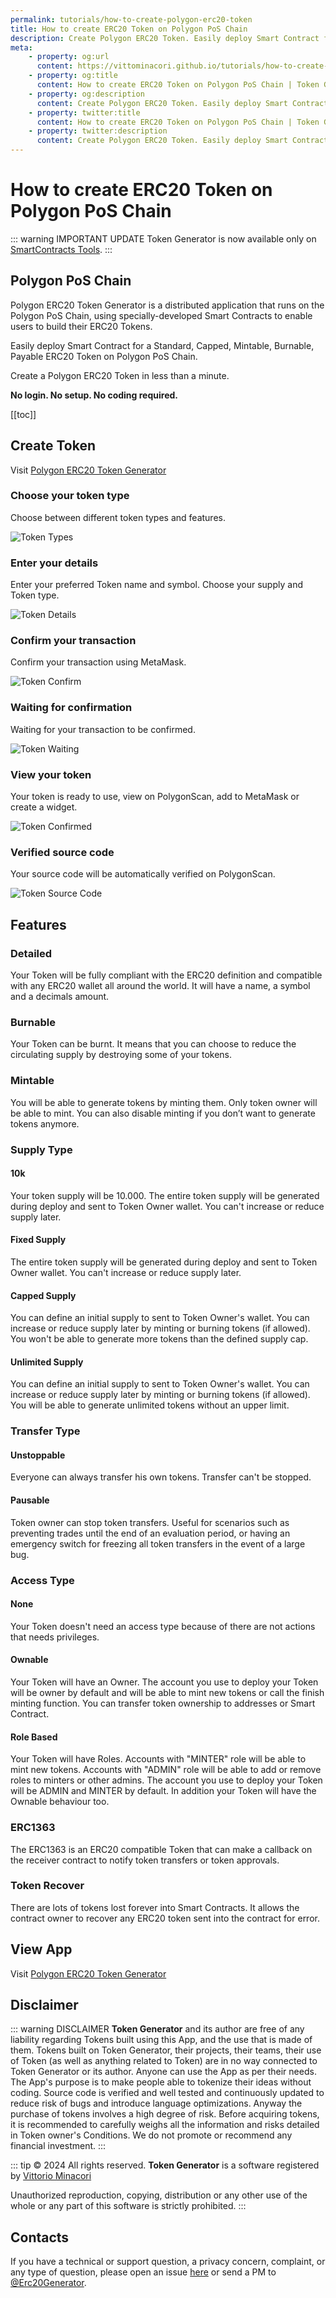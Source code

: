 ```yaml
---
permalink: tutorials/how-to-create-polygon-erc20-token
title: How to create ERC20 Token on Polygon PoS Chain
description: Create Polygon ERC20 Token. Easily deploy Smart Contract for a Standard, Capped, Mintable, Burnable, Payable ERC20 Token on Polygon PoS Chain.
meta:
    - property: og:url 
      content: https://vittominacori.github.io/tutorials/how-to-create-erc20-token/
    - property: og:title
      content: How to create ERC20 Token on Polygon PoS Chain | Token Generator
    - property: og:description
      content: Create Polygon ERC20 Token. Easily deploy Smart Contract for a Standard, Capped, Mintable, Burnable, Payable ERC20 Token on Polygon PoS Chain.
    - property: twitter:title
      content: How to create ERC20 Token on Polygon PoS Chain | Token Generator
    - property: twitter:description
      content: Create Polygon ERC20 Token. Easily deploy Smart Contract for a Standard, Capped, Mintable, Burnable, Payable ERC20 Token on Polygon PoS Chain.
---
```


# How to create ERC20 Token on Polygon PoS Chain

::: warning IMPORTANT UPDATE
Token Generator is now available only on [SmartContracts Tools](https://www.smartcontracts.tools/token-generator/).
:::

## Polygon PoS Chain
Polygon ERC20 Token Generator is a distributed application that runs on the Polygon PoS Chain, using specially-developed Smart Contracts to enable users to build their ERC20 Tokens.

Easily deploy Smart Contract for a Standard, Capped, Mintable, Burnable, Payable ERC20 Token on Polygon PoS Chain.

Create a Polygon ERC20 Token in less than a minute.

**No login. No setup. No coding required.**

[[toc]]

## Create Token

Visit [Polygon ERC20 Token Generator](https://vittominacori.github.io/polygon-generator/)

### Choose your token type

Choose between different token types and features.

![Token Types](/token-generator/images/tutorials/create/polygon/token-types.png)

### Enter your details

Enter your preferred Token name and symbol. Choose your supply and Token type.

![Token Details](/token-generator/images/tutorials/create/polygon/token-details.png)

### Confirm your transaction

Confirm your transaction using MetaMask.

![Token Confirm](/token-generator/images/tutorials/create/polygon/token-confirm.png)

### Waiting for confirmation

Waiting for your transaction to be confirmed.

![Token Waiting](/token-generator/images/tutorials/create/polygon/token-waiting.png)

### View your token

Your token is ready to use, view on PolygonScan, add to MetaMask or create a widget.

![Token Confirmed](/token-generator/images/tutorials/create/polygon/token-confirmed.png)

### Verified source code

Your source code will be automatically verified on PolygonScan.

![Token Source Code](/token-generator/images/tutorials/create/polygon/token-source-code.png)

## Features
### Detailed
Your Token will be fully compliant with the ERC20 definition and compatible with any ERC20 wallet all around the world. It will have a name, a symbol and a decimals amount.

### Burnable
Your Token can be burnt. It means that you can choose to reduce the circulating supply by destroying some of your tokens.

### Mintable
You will be able to generate tokens by minting them. Only token owner will be able to mint. You can also disable minting if you don’t want to generate tokens anymore.

### Supply Type
#### 10k
Your token supply will be 10.000. The entire token supply will be generated during deploy and sent to Token Owner wallet. You can't increase or reduce supply later.

#### Fixed Supply
The entire token supply will be generated during deploy and sent to Token Owner wallet. You can't increase or reduce supply later.

#### Capped Supply
You can define an initial supply to sent to Token Owner's wallet. You can increase or reduce supply later by minting or burning tokens (if allowed). You won't be able to generate more tokens than the defined supply cap.

#### Unlimited Supply
You can define an initial supply to sent to Token Owner's wallet. You can increase or reduce supply later by minting or burning tokens (if allowed). You will be able to generate unlimited tokens without an upper limit.

### Transfer Type
#### Unstoppable
Everyone can always transfer his own tokens. Transfer can't be stopped.

#### Pausable
Token owner can stop token transfers. Useful for scenarios such as preventing trades until the end of an evaluation period, or having an emergency switch for freezing all token transfers in the event of a large bug.

### Access Type
#### None
Your Token doesn't need an access type because of there are not actions that needs privileges.

#### Ownable
Your Token will have an Owner. The account you use to deploy your Token will be owner by default and will be able to mint new tokens or call the finish minting function. You can transfer token ownership to addresses or Smart Contract.

#### Role Based
Your Token will have Roles. Accounts with "MINTER" role will be able to mint new tokens. Accounts with "ADMIN" role will be able to add or remove roles to minters or other admins. The account you use to deploy your Token will be ADMIN and MINTER by default. In addition your Token will have the Ownable behaviour too.

### ERC1363
The ERC1363 is an ERC20 compatible Token that can make a callback on the receiver contract to notify token transfers or token approvals.

### Token Recover
There are lots of tokens lost forever into Smart Contracts. It allows the contract owner to recover any ERC20 token sent into the contract for error.

## View App

Visit [Polygon ERC20 Token Generator](https://vittominacori.github.io/polygon-generator/)

## Disclaimer

::: warning DISCLAIMER
**Token Generator** and its author are free of any liability
regarding Tokens built using this App, and the use that is made of
them. Tokens built on Token Generator, their projects, their teams,
their use of Token (as well as anything related to Token) are in no
way connected to Token Generator or its author.
Anyone can use the App as per their needs. The App's purpose is to
make people able to tokenize their ideas without coding. Source code
is verified and well tested and continuously updated to reduce risk
of bugs and introduce language optimizations. Anyway the purchase of
tokens involves a high degree of risk. Before acquiring tokens, it
is recommended to carefully weighs all the information and risks
detailed in Token owner's Conditions. We do not promote or recommend
any financial investment.
:::

::: tip &copy; 2024 All rights reserved.
**Token Generator** is a software registered by [Vittorio Minacori](https://vittorio.minacori.me)

Unauthorized reproduction, copying, distribution or any other use of the whole or any part of this software is strictly prohibited.
:::

## Contacts
If you have a technical or support question, a privacy concern, complaint, or any type of question, please open an issue [here](https://github.com/vittominacori/token-generator/issues) or send a PM to [@Erc20Generator](https://twitter.com/Erc20Generator).
